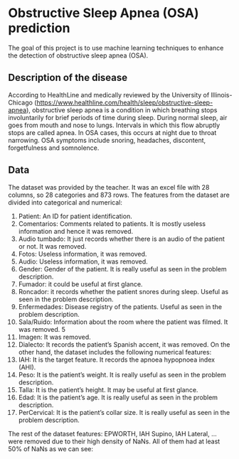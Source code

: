 # Obstructive Sleep Apnea (OSA) prediction

The goal of this project is to use machine learning techniques to enhance the detection of obstructive sleep apnea (OSA).

## Description of the disease

According to HealthLine and medically reviewed by the University of Illinois-Chicago (https://www.healthline.com/health/sleep/obstructive-sleep-apnea), obstructive sleep apnea is a condition in which breathing stops involuntarily for brief periods of time during sleep. During normal sleep, air goes from mouth and nose to lungs. Intervals in which this flow abruptly stops are called apnea. In OSA cases, this occurs at night due to throat narrowing. OSA symptoms include snoring, headaches, discontent, forgetfulness and somnolence.

## Data

The dataset was provided by the teacher. It was an excel file with 28 columns, so 28 categories and 873 rows. The features from the dataset are divided into categorical and numerical:
1. Patient: An ID for patient identification.
2. Comentarios: Comments related to patients. It is mostly useless information and hence it was removed.
3. Audio tumbado: It just records whether there is an audio of the patient or not. It was removed.
4. Fotos: Useless information, it was removed.
5. Audio: Useless information, it was removed.
6. Gender: Gender of the patient. It is really useful as seen in the problem description.
7. Fumador: it could be useful at first glance.
8. Roncador: it records whether the patient snores during sleep. Useful as seen in the problem description.
9. Enfermedades: Disease registry of the patients. Useful as seen in the problem description.
10. Sala/Ruido: Information about the room where the patient was filmed. It was removed.
 5
11. Imagen: It was removed.
12. Dialecto: It records the patient’s Spanish accent, it was removed.
On the other hand, the dataset includes the following numerical features:
1. IAH: It is the target feature. It records the apnoea hypopnoea index (AHI).
2. Peso: It is the patient’s weight. It is really useful as seen in the problem description.
3. Talla: It is the patient’s height. It may be useful at first glance.
4. Edad: It is the patient’s age. It is really useful as seen in the problem description.
5. PerCervical: It is the patient’s collar size. It is really useful as seen in the problem description.

The rest of the dataset features: EPWORTH, IAH Supino, IAH Lateral, ... were removed
due to their high density of NaNs. All of them had at least 50% of NaNs as we can see:

